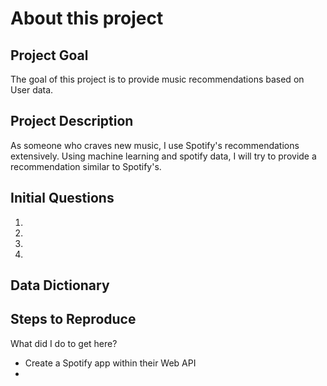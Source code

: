 # About this project

## Project Goal
The goal of this project is to provide music recommendations based on User data.

## Project Description
As someone who craves new music, I use Spotify's recommendations extensively. Using machine learning and spotify data, I will try to provide a recommendation similar to Spotify's.

## Initial Questions
1.
2. 
3. 
4.

## Data Dictionary

## Steps to Reproduce
What did I do to get here?

- Create a Spotify app within their Web API
- 